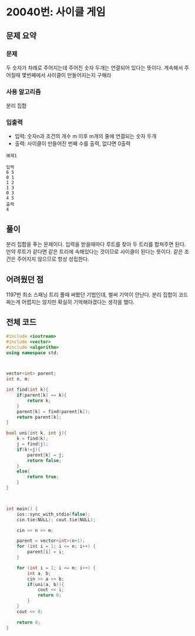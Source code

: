 # 20040번: 사이클 게임

## 문제 요약
### 문제
두 숫자가 차례로 주어지는데 주어진 숫자 두개는 연결되어 있다는 뜻이다. 계속해서 주어질때 몇번째에서 사이클이 만들어지는지 구해라

### 사용 알고리즘
분리 집합

### 입출력
- 입력: 숫자n과 조건의 개수 m 이후 m개의 줄에 연결되는 숫자 두개
- 출력: 사이클이 만들어진 번째 수를 출력, 없다면 0출력
```
예제1

입력
6 5
0 1
1 2
1 3
0 3
4 5
출력
4
```


## 풀이
분리 집합을 푸는 문제이다. 입력을 받을때마다 루트를 찾아 두 트리를 합쳐주면 된다. 만약 루트가 같다면 같은 트리에 속해있다는 것이므로 사이클이 된다는 뜻이다. 같은 조건은 주어지지 않으므로 항상 성립한다.

## 어려웠던 점
1197번 최소 스패닝 트리 풀때 써봤던 기법인데, 벌써 기억이 안난다. 분리 집합이 코드 짜는게 어렵지는 않지만 확실히 기억해야겠다는 생각을 했다.

## 전체 코드
```cpp
#include <iostream>
#include <vector>
#include <algorithm>
using namespace std;



vector<int> parent;
int n, m;

int find(int k){
    if(parent[k] == k){
        return k;
    }
    parent[k] = find(parent[k]);
    return parent[k];
}

bool uni(int k, int j){
    k = find(k);
    j = find(j);
    if(k!=j){
        parent[k] = j;
        return false;
    }
    else{
        return true;
    }
}



int main() {
    ios::sync_with_stdio(false);
    cin.tie(NULL); cout.tie(NULL);

    cin >> n >> m;

    parent = vector<int>(n+1);
    for (int i = 1; i <= n; i++) {
        parent[i] = i;
    }

    for (int i = 1; i <= m; i++) {
        int a, b;
        cin >> a >> b;
        if(uni(a, b)){
            cout << i;
            return 0;
        }
    }
    cout << 0;

    return 0;
}
```
